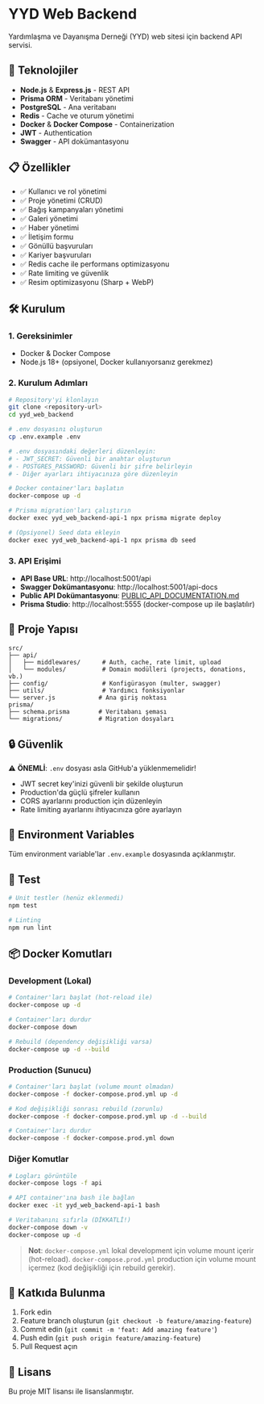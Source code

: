 # YYD Web Backend

Yardımlaşma ve Dayanışma Derneği (YYD) web sitesi için backend API servisi.

## 🚀 Teknolojiler

- **Node.js** & **Express.js** - REST API
- **Prisma ORM** - Veritabanı yönetimi
- **PostgreSQL** - Ana veritabanı
- **Redis** - Cache ve oturum yönetimi
- **Docker** & **Docker Compose** - Containerization
- **JWT** - Authentication
- **Swagger** - API dokümantasyonu

## 📋 Özellikler

- ✅ Kullanıcı ve rol yönetimi
- ✅ Proje yönetimi (CRUD)
- ✅ Bağış kampanyaları yönetimi
- ✅ Galeri yönetimi
- ✅ Haber yönetimi
- ✅ İletişim formu
- ✅ Gönüllü başvuruları
- ✅ Kariyer başvuruları
- ✅ Redis cache ile performans optimizasyonu
- ✅ Rate limiting ve güvenlik
- ✅ Resim optimizasyonu (Sharp + WebP)

## 🛠️ Kurulum

### 1. Gereksinimler

- Docker & Docker Compose
- Node.js 18+ (opsiyonel, Docker kullanıyorsanız gerekmez)

### 2. Kurulum Adımları

```bash
# Repository'yi klonlayın
git clone <repository-url>
cd yyd_web_backend

# .env dosyasını oluşturun
cp .env.example .env

# .env dosyasındaki değerleri düzenleyin:
# - JWT_SECRET: Güvenli bir anahtar oluşturun
# - POSTGRES_PASSWORD: Güvenli bir şifre belirleyin
# - Diğer ayarları ihtiyacınıza göre düzenleyin

# Docker container'ları başlatın
docker-compose up -d

# Prisma migration'ları çalıştırın
docker exec yyd_web_backend-api-1 npx prisma migrate deploy

# (Opsiyonel) Seed data ekleyin
docker exec yyd_web_backend-api-1 npx prisma db seed
```

### 3. API Erişimi

- **API Base URL**: http://localhost:5001/api
- **Swagger Dokümantasyonu**: http://localhost:5001/api-docs
- **Public API Dokümantasyonu**: [PUBLIC_API_DOCUMENTATION.md](./PUBLIC_API_DOCUMENTATION.md)
- **Prisma Studio**: http://localhost:5555 (docker-compose up ile başlatılır)

## 📁 Proje Yapısı

```
src/
├── api/
│   ├── middlewares/      # Auth, cache, rate limit, upload
│   └── modules/          # Domain modülleri (projects, donations, vb.)
├── config/               # Konfigürasyon (multer, swagger)
├── utils/                # Yardımcı fonksiyonlar
└── server.js            # Ana giriş noktası
prisma/
├── schema.prisma        # Veritabanı şeması
└── migrations/          # Migration dosyaları
```

## 🔒 Güvenlik

⚠️ **ÖNEMLİ**: `.env` dosyası asla GitHub'a yüklenmemelidir!

- JWT secret key'inizi güvenli bir şekilde oluşturun
- Production'da güçlü şifreler kullanın
- CORS ayarlarını production için düzenleyin
- Rate limiting ayarlarını ihtiyacınıza göre ayarlayın

## 📝 Environment Variables

Tüm environment variable'lar `.env.example` dosyasında açıklanmıştır.

## 🧪 Test

```bash
# Unit testler (henüz eklenmedi)
npm test

# Linting
npm run lint
```

## 📦 Docker Komutları

### Development (Lokal)

```bash
# Container'ları başlat (hot-reload ile)
docker-compose up -d

# Container'ları durdur
docker-compose down

# Rebuild (dependency değişikliği varsa)
docker-compose up -d --build
```

### Production (Sunucu)

```bash
# Container'ları başlat (volume mount olmadan)
docker-compose -f docker-compose.prod.yml up -d

# Kod değişikliği sonrası rebuild (zorunlu)
docker-compose -f docker-compose.prod.yml up -d --build

# Container'ları durdur
docker-compose -f docker-compose.prod.yml down
```

### Diğer Komutlar

```bash
# Logları görüntüle
docker-compose logs -f api

# API container'ına bash ile bağlan
docker exec -it yyd_web_backend-api-1 bash

# Veritabanını sıfırla (DİKKATLİ!)
docker-compose down -v
docker-compose up -d
```

> **Not**: `docker-compose.yml` lokal development için volume mount içerir (hot-reload).
> `docker-compose.prod.yml` production için volume mount içermez (kod değişikliği için rebuild gerekir).

## 👥 Katkıda Bulunma

1. Fork edin
2. Feature branch oluşturun (`git checkout -b feature/amazing-feature`)
3. Commit edin (`git commit -m 'feat: Add amazing feature'`)
4. Push edin (`git push origin feature/amazing-feature`)
5. Pull Request açın

## 📄 Lisans

Bu proje MIT lisansı ile lisanslanmıştır.
